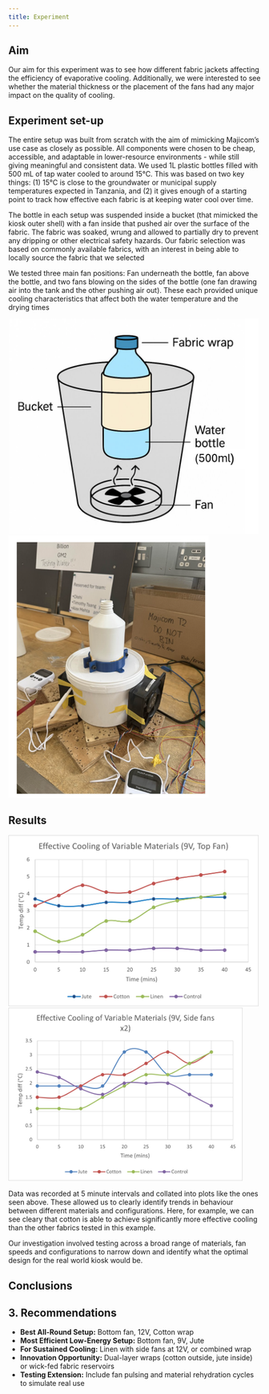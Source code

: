 ```yaml
---
title: Experiment
---
```


## Aim 

Our aim for this experiment was to see how different fabric jackets affecting the efficiency of evaporative cooling. Additionally, we were interested to see whether the material thickness or the placement of the fans had any major impact on the quality of cooling. 

## Experiment set-up

The entire setup was built from scratch with the aim of mimicking Majicom’s use case as closely as possible. All components were chosen to be cheap, accessible, and adaptable in lower-resource environments - while still giving meaningful and consistent data. We used 1L plastic bottles filled with 500 mL of tap water cooled to around 15°C. This was based on two key things: (1) 15°C is close to the groundwater or municipal supply temperatures expected in Tanzania, and (2) it gives enough of a starting point to track how effective each fabric is at keeping water cool over time.

The bottle in each setup was suspended inside a bucket (that mimicked the kiosk outer shell) with a fan inside that pushed air over the surface of the fabric. The fabric was soaked, wrung and allowed to partially dry to prevent any dripping or other electrical safety hazards. Our fabric selection was based on commonly available fabrics, with an interest in being able to locally source the fabric that we selected

We tested three main fan positions: Fan underneath the bottle, fan above the bottle, and two fans blowing on the sides of the bottle (one fan drawing air into the tank and the other pushing air out). These each provided unique cooling characteristics that affect both the water temperature and the drying times


<img width="500" alt="Diagram" src="https://raw.githubusercontent.com/Technology-for-the-Poorest-Billion/2025-Majicom-WaterCooling-passive/refs/heads/main/finalassets/ExperimentDiagram.png"> <img width="400" alt="Image" src="https://raw.githubusercontent.com/Technology-for-the-Poorest-Billion/2025-Majicom-WaterCooling-passive/refs/heads/main/finalassets/ExperimentImage.png">


## Results

<img src="/finalassets/experimentaldata/plots/topfan9V.png" width="500"/> <img src="/finalassets/experimentaldata/plots/sidefan9V.png" width="468"/>

Data was recorded at 5 minute intervals and collated into plots like the ones seen above. These allowed us to clearly identify trends in behaviour between different materials and configurations. Here, for example, we can see cleary that cotton is able to achieve significantly more effective cooling than the other fabrics tested in this example. 

Our investigation involved testing across a broad range of materials, fan speeds and configurations to narrow down and identify what the optimal design for the real world kiosk would be. 

## Conclusions 

## 3. Recommendations

- **Best All-Round Setup:** Bottom fan, 12V, Cotton wrap
- **Most Efficient Low-Energy Setup:** Bottom fan, 9V, Jute
- **For Sustained Cooling:** Linen with side fans at 12V, or combined wrap
- **Innovation Opportunity:** Dual-layer wraps (cotton outside, jute inside) or wick-fed fabric reservoirs
- **Testing Extension:** Include fan pulsing and material rehydration cycles to simulate real use
